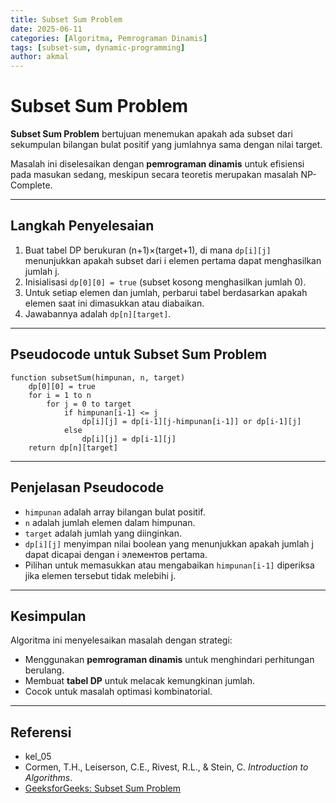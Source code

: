 ```yaml
---
title: Subset Sum Problem
date: 2025-06-11
categories: [Algoritma, Pemrograman Dinamis]
tags: [subset-sum, dynamic-programming]
author: akmal
---
```


# Subset Sum Problem

**Subset Sum Problem** bertujuan menemukan apakah ada subset dari sekumpulan bilangan bulat positif yang jumlahnya sama dengan nilai target.

Masalah ini diselesaikan dengan **pemrograman dinamis** untuk efisiensi pada masukan sedang, meskipun secara teoretis merupakan masalah NP-Complete.

---

## Langkah Penyelesaian

1. Buat tabel DP berukuran (n+1)×(target+1), di mana `dp[i][j]` menunjukkan apakah subset dari i elemen pertama dapat menghasilkan jumlah j.
2. Inisialisasi `dp[0][0] = true` (subset kosong menghasilkan jumlah 0).
3. Untuk setiap elemen dan jumlah, perbarui tabel berdasarkan apakah elemen saat ini dimasukkan atau diabaikan.
4. Jawabannya adalah `dp[n][target]`.

---

## Pseudocode untuk Subset Sum Problem

```text
function subsetSum(himpunan, n, target)
    dp[0][0] = true
    for i = 1 to n
        for j = 0 to target
            if himpunan[i-1] <= j
                dp[i][j] = dp[i-1][j-himpunan[i-1]] or dp[i-1][j]
            else
                dp[i][j] = dp[i-1][j]
    return dp[n][target]
```

---

## Penjelasan Pseudocode

- `himpunan` adalah array bilangan bulat positif.
- `n` adalah jumlah elemen dalam himpunan.
- `target` adalah jumlah yang diinginkan.
- `dp[i][j]` menyimpan nilai boolean yang menunjukkan apakah jumlah j dapat dicapai dengan i элементов pertama.
- Pilihan untuk memasukkan atau mengabaikan `himpunan[i-1]` diperiksa jika elemen tersebut tidak melebihi j.

---

## Kesimpulan

Algoritma ini menyelesaikan masalah dengan strategi:
- Menggunakan **pemrograman dinamis** untuk menghindari perhitungan berulang.
- Membuat **tabel DP** untuk melacak kemungkinan jumlah.
- Cocok untuk masalah optimasi kombinatorial.

---

## Referensi

- kel_05
- Cormen, T.H., Leiserson, C.E., Rivest, R.L., & Stein, C. *Introduction to Algorithms*.
- [GeeksforGeeks: Subset Sum Problem](https://www.geeksforgeeks.org/subset-sum-problem-dp-25/)